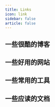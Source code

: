 ```yaml
---
title: Links
icon: link
sidebar: false
article: false
---
```


## 一些很酷的博客
<MyLink :links="friends"/>

## 一些好用的网站
<MyLink :links="design"/>

## 一些常用的工具
<MyLink :links="tools"/>

## 一些应读的文档
<MyLink :links="documents"/>

<script setup lang="ts">
import MyLink from "@MyLink";
import {design ,tools} from "@Design";
import {friends} from "@BlogLinks";
import {documents} from "@DocLinks";
</script>